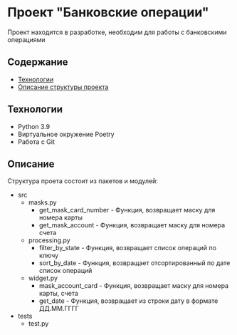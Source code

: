 # Проект "Банковские операции"
Проект находится в разработке, необходим для работы с банковскими операциями

## Содержание
- [Технологии](#технологии)
- [Описание структуры проекта](#описание)

## Технологии
- Python 3.9
- Виртуальное окружение Poetry
- Работа с Git


## Описание
Структура проета состоит из пакетов и модулей:
- src
    - masks.py
        - get_mask_card_number - Функция, возвращает маску для номера карты
        - get_mask_account     - Функция, возвращает маску для номера счета         
    - processing.py
        - filter_by_state      - Функция, возвращает список операций по ключу       
        - sort_by_date         - Функция, возвращает отсортированный по дате список операций             
    - widget.py
        - mask_account_card    - Функция, возвращает маску для номера карты, счета      
        - get_date             - Функция, возвращает из строки дату в формате ДД.ММ.ГГГГ          
- tests
    - test.py 
